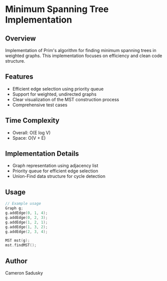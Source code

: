 # Minimum Spanning Tree Implementation

## Overview
Implementation of Prim's algorithm for finding minimum spanning trees in weighted graphs. This implementation focuses on efficiency and clean code structure.

## Features
- Efficient edge selection using priority queue
- Support for weighted, undirected graphs
- Clear visualization of the MST construction process
- Comprehensive test cases

## Time Complexity
- Overall: O(E log V)
- Space: O(V + E)

## Implementation Details
- Graph representation using adjacency list
- Priority queue for efficient edge selection
- Union-Find data structure for cycle detection

## Usage
```cpp
// Example usage
Graph g;
g.addEdge(0, 1, 4);
g.addEdge(0, 2, 3);
g.addEdge(1, 2, 1);
g.addEdge(1, 3, 2);
g.addEdge(2, 3, 4);

MST mst(g);
mst.findMST();
```

## Author
Cameron Sadusky 